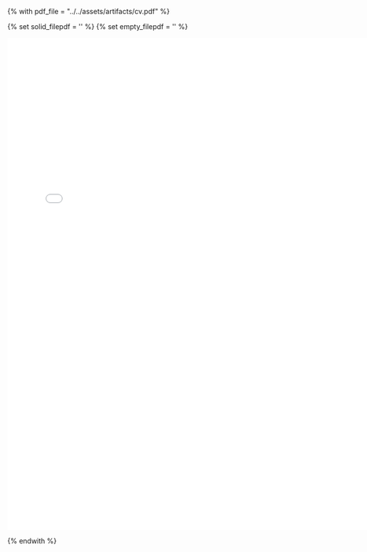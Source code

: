 <!--- file: docs/howto/embedding_pdf.md --->
{% with pdf_file = "../../assets/artifacts/cv.pdf" %}

{% set solid_filepdf = '<i class="fas fa-file-pdf"></i>' %}
{% set empty_filepdf = '<i class="far fa-file-pdf"></i>' %}

<embed width=150% height=1000 src="{{ pdf_file }}" type="application/pdf" />

{% endwith %}